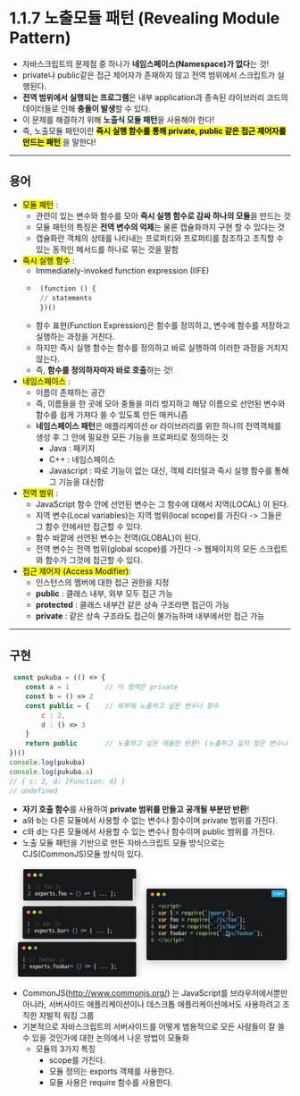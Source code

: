 # 1.1.7 노출모듈 패턴 (Revealing Module Pattern)

- 자바스크립트의 문제점 중 하나가 **네임스페이스(Namespace)가 없다**는 것!
- private나 public같은 접근 제어자가 존재하지 않고 전역 범위에서 스크립트가 실행된다.
- **전역 범위에서 실행되는 프로그램**은 내부 application과 종속된 라이브러리 코드의 데이터들로 인해 **충돌이 발생**할 수 있다.
- 이 문제를 해결하기 위해 **노출식 모듈 패턴**을 사용해야 한다!
- 즉, 노출모듈 패턴이란 <mark> **즉시 실행 함수를 통해 private, public 같은 접근 제어자를 만드는 패턴** </mark>을 말한다!
---
## 용어

- <mark>모듈 패턴</mark> :
  - 관련이 있는 변수와 함수를 모아 **즉시 실행 함수로 감싸 하나의 모듈**을 만드는 것
  - 모듈 패턴의 특징은 **전역 변수의 억제**는 물론 캡슐화까지 구현 할 수 있다는 것
  - 캡슐화란 객체의 상태를 나타내는 프로퍼티와 프로퍼티를 참조하고 조직할 수 있는 동작인 메서드를 하나로 묶는 것을 말함
-  <mark>즉시 실행 함수</mark> :
   - Immediately-invoked function expression (IIFE)
   - ```python
      (function () {
      // statements
      })()
     ```  
   - 함수 표현(Function Expression)은 함수를 정의하고, 변수에 함수를 저장하고 실행하는 과정을 거친다.
   - 하지만 즉시 실행 함수는 함수를 정의하고 바로 실행하여 이러한 과정을 거치지 않는다.
   - 즉, **함수를 정의하자마자 바로 호출**하는 것!
-  <mark>네임스페이스</mark> :
   -  이름이 존재하는 공간
   -  즉, 이름들을 한 곳에 모아 충돌을 미리 방지하고 해당 이름으로 선언된 변수와 함수를 쉽게 가져다 쓸 수 있도록 만든 매커니즘
   -  **네임스페이스 패턴**은 애플리케이션 or 라이브러리를 위한 하나의 전역객체를 생성 후 그 안에 필요한 모든 기능을 프로퍼티로 정의하는 것
      -  Java : 패키지
      -  C++ : 네임스페이스
      -  Javascript : 따로 기능이 없는 대신, 객체 리터럴과 즉시 실행 함수를 통해 그 기능을 대신함 
-  <mark>전역 범위</mark> :
   -  JavaScript 함수 안에 선언된 변수는 그 함수에 대해서 지역(LOCAL) 이 된다.
   - 지역 변수(Local variables)는 지역 범위(local scope)를 가진다 -> 그들은 그 함수 안에서만 접근할 수 있다. 
   - 함수 바깥에 선언된 변수는 전역(GLOBAL)이 된다. 
   - 전역 변수는 전역 범위(global scope)를 가진다 -> 웹페이지의 모든 스크립트와 함수가 그것에 접근할 수 있다.
-  <mark>접근 제어자 (Access Modifier)</mark>:
   -  인스턴스의 멤버에 대한 접근 권한을 지정
    - **public** : 클래스 내부, 외부 모두 접근 가능
    - **protected** : 클래스 내부간 같은 상속 구조라면 접근이 가능
    - **private** : 같은 상속 구조라도 접근이 불가능하며 내부에서만 접근 가능
---
## 구현
```javascript
 const pukuba = (() => {
    const a = 1         // 이 영역은 private
    const b = () => 2
    const public = {    // 외부에 노출하고 싶은 변수나 함수
        c : 2, 
        d : () => 3
    }
    return public       // 노출하고 싶은 애들만 반환! (노출하고 싶지 않은 변수나 함수는 반환 객체에 추가 x) 
})() 
console.log(pukuba)
console.log(pukuba.a)
// { c: 2, d: [Function: d] }
// undefined
 ```
 - **자기 호출 함수**를 사용하여 **private 범위를 만들고** **공개될 부분만 반환**!
 - a와 b는 다른 모듈에서 사용할 수 없는 변수나 함수이며 private 범위를 가진다.
 - c와 d는 다른 모듈에서 사용할 수 있는 변수나 함수이며 public 범위를 가진다.
- 노출 모듈 패턴을 기반으로 만든 자바스크립트 모듈 방식으로는 CJS(CommonJS)모듈 방식이 있다.

![Alt text](../../img/common_JS.png)


  - CommonJS(http://www.commonjs.org/) 는 JavaScript를 브라우저에서뿐만 아니라, 서버사이드 애플리케이션이나 데스크톱 애플리케이션에서도 사용하려고 조직한 자발적 워킹 그룹
  - 기본적으로 자바스크립트의 서버사이드를 어떻게 범용적으로 모든 사람들이 잘 쓸 수 있을 것인가에 대한 논의에서 나온 방법이 모듈화
    - 모듈의 3가지 특징
      - scope를 가진다.
      - 모듈 정의는 exports 객체를 사용한다.
      - 모듈 사용은 require 함수를 사용한다.


